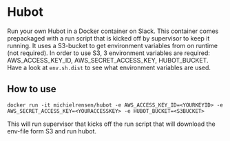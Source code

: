 # Hubot

Run your own Hubot in a Docker container on Slack. This container comes prepackaged with a run script that is kicked off by supervisor to keep it running. It uses a S3-bucket to get environment variables from on runtime (not required). 
In order to use S3, 3 environment variables are required: AWS_ACCESS_KEY_ID, AWS_SECRET_ACCESS_KEY, HUBOT_BUCKET. 
Have a look at `env.sh.dist` to see what environment variables are used.

## How to use
`docker run -it michielrensen/hubot -e AWS_ACCESS_KEY_ID=<YOURKEYID> -e AWS_SECRET_ACCESS_KEY=<YOURACCESSKEY> -e HUBOT_BUCKET=<S3BUCKET>`

This will run supervisor that kicks off the run script that will download the env-file form S3 and run hubot.


